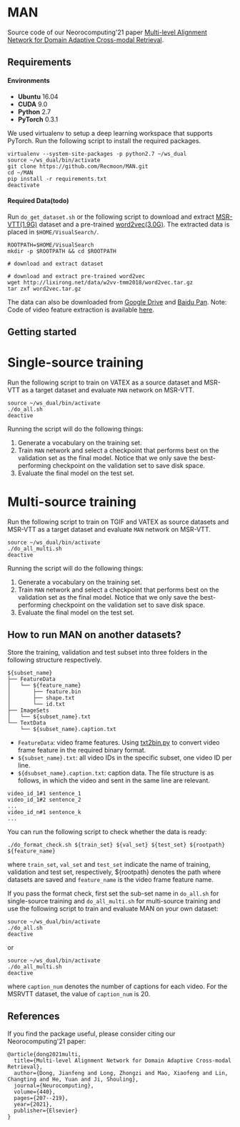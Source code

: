 # MAN
Source code of our Neorocomputing'21 paper [Multi-level Alignment Network for Domain Adaptive Cross-modal Retrieval](https://www.researchgate.net/publication/349383195_Multi-level_Alignment_Network_for_Domain_Adaptive_Cross-modal_Retrieval).

## Requirements

#### Environments
* **Ubuntu** 16.04
* **CUDA** 9.0
* **Python** 2.7
* **PyTorch** 0.3.1

We used virtualenv to setup a deep learning workspace that supports PyTorch.
Run the following script to install the required packages.
```shell
virtualenv --system-site-packages -p python2.7 ~/ws_dual
source ~/ws_dual/bin/activate
git clone https://github.com/Recmoon/MAN.git
cd ~/MAN
pip install -r requirements.txt
deactivate
```

#### Required Data(todo)
Run `do_get_dataset.sh` or the following script to download and extract [MSR-VTT(1.9G)](http://lixirong.net/data/cvpr2019/msrvtt10k-text-and-resnet-152-img1k.tar.gz) dataset and a pre-trained [word2vec(3.0G)](http://lixirong.net/data/w2vv-tmm2018/word2vec.tar.gz).
The extracted data is placed in `$HOME/VisualSearch/`.
```shell
ROOTPATH=$HOME/VisualSearch
mkdir -p $ROOTPATH && cd $ROOTPATH

# download and extract dataset

# download and extract pre-trained word2vec
wget http://lixirong.net/data/w2vv-tmm2018/word2vec.tar.gz
tar zxf word2vec.tar.gz
```
The data can also be downloaded from [Google Drive](https://drive.google.com/drive/folders/1GoomucXoAmhd3Jhngdnea7t0GOnJoGth?usp=sharing) and [Baidu Pan](https://pan.baidu.com/s/1Z5wgpZQPL2YZakGJsD1Khg).
Note: Code of video feature extraction is available [here](https://github.com/xuchaoxi/video-cnn-feat).

## Getting started

# Single-source training
Run the following script to train on VATEX as a source dataset and MSR-VTT as a target dataset and evaluate `MAN` network on MSR-VTT.
```shell
source ~/ws_dual/bin/activate
./do_all.sh 
deactive
```
Running the script will do the following things:
1. Generate a vocabulary on the training set.
2. Train `MAN` network and select a checkpoint that performs best on the validation set as the final model. Notice that we only save the best-performing checkpoint on the validation set to save disk space.
3. Evaluate the final model on the test set.

# Multi-source training
Run the following script to train on TGIF and VATEX as source datasets and MSR-VTT as a target dataset and evaluate `MAN` network on MSR-VTT.
```shell
source ~/ws_dual/bin/activate
./do_all_multi.sh 
deactive
```
Running the script will do the following things:
1. Generate a vocabulary on the training set.
2. Train `MAN` network and select a checkpoint that performs best on the validation set as the final model. Notice that we only save the best-performing checkpoint on the validation set to save disk space.
3. Evaluate the final model on the test set.

## How to run MAN on another datasets?

Store the training, validation and test subset into three folders in the following structure respectively.
```shell
${subset_name}
├── FeatureData
│   └── ${feature_name}
│       ├── feature.bin
│       ├── shape.txt
│       └── id.txt
├── ImageSets
│   └── ${subset_name}.txt
└── TextData
    └── ${subset_name}.caption.txt

```

* `FeatureData`: video frame features. Using [txt2bin.py](https://github.com/danieljf24/simpleknn/blob/master/txt2bin.py) to convert video frame feature in the required binary format.
* `${subset_name}.txt`: all video IDs in the specific subset, one video ID per line.
* `${dsubset_name}.caption.txt`: caption data. The file structure is as follows, in which the video and sent in the same line are relevant.
```
video_id_1#1 sentence_1
video_id_1#2 sentence_2
...
video_id_n#1 sentence_k
...
```

You can run the following script to check whether the data is ready:
```shell
./do_format_check.sh ${train_set} ${val_set} ${test_set} ${rootpath} ${feature_name}
```
where `train_set`, `val_set` and `test_set` indicate the name of training, validation and test set, respectively, ${rootpath} denotes the path where datasets are saved and `feature_name` is the video frame feature name.


If you pass the format check, first set the sub-set name in `do_all.sh` for single-source training and `do_all_multi.sh` for multi-source training and use the following script to train and evaluate MAN on your own dataset:
```shell
source ~/ws_dual/bin/activate
./do_all.sh
deactive
```
or

```shell
source ~/ws_dual/bin/activate
./do_all_multi.sh
deactive
```

where `caption_num` denotes the number of captions for each video. For the MSRVTT dataset, the value of `caption_num` is 20. 

## References
If you find the package useful, please consider citing our Neorocomputing'21 paper:
```
@article{dong2021multi,
  title={Multi-level Alignment Network for Domain Adaptive Cross-modal Retrieval},
  author={Dong, Jianfeng and Long, Zhongzi and Mao, Xiaofeng and Lin, Changting and He, Yuan and Ji, Shouling},
  journal={Neurocomputing},
  volume={440},
  pages={207--219},
  year={2021},
  publisher={Elsevier}
}
```

